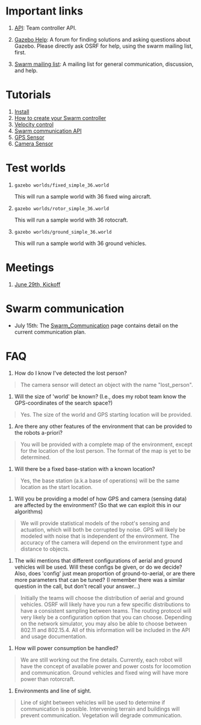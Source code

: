 # Important links

1. [API](https://s3.amazonaws.com/osrf-distributions/swarm/api/0.1.0/index.html): Team controller API.

1. [Gazebo Help](http://answers.gazebosim.org): A forum for finding solutions and asking questions about 
Gazebo. Please directly ask OSRF for help, using the swarm mailing list, first. 

1. [Swarm mailing list](https://groups.google.com/a/osrfoundation.org/forum/#!forum/swarm): A mailing list for general communication, discussion, and help.

# Tutorials

1. [Install](https://bitbucket.org/osrf/swarm/wiki/Install.md)
1. [How to create your Swarm controller](https://bitbucket.org/osrf/swarm/wiki/Tutorial_1-How_to_create_your_Swarm_controller)
1. [Velocity control](https://bitbucket.org/osrf/swarm/wiki/Tutorial_2-Velocity_Control)
1. [Swarm communication API](https://bitbucket.org/osrf/swarm/wiki/Tutorial_3-Swarm_communication_API)
1. [GPS Sensor](https://bitbucket.org/osrf/swarm/wiki/Tutorial_4-GPS_sensor)
1. [Camera Sensor](https://bitbucket.org/osrf/swarm/wiki/Tutorial_5-Camera_sensor)

# Test worlds

1. `gazebo worlds/fixed_simple_36.world`

    This will run a sample world with 36 fixed wing aircraft.

1. `gazebo worlds/rotor_simple_36.world`

    This will run a sample world with 36 rotocraft.

3. `gazebo worlds/ground_simple_36.world`

    This will run a sample world with 36 ground vehicles.

# Meetings

1. [June 29th, Kickoff](https://bitbucket.org/osrf/swarm/wiki/Kickoff_meeting)

# Swarm communication

* July 15th: The [Swarm_Communication](https://bitbucket.org/osrf/swarm/wiki/Swarm_Communication) page contains detail on the current communication plan.

# FAQ

1. How do I know I've detected the lost person?
> The camera sensor will detect an object with the name "lost_person".

1. Will the size of 'world' be known? (I.e., does my robot team know the GPS-coordinates of the search space?)
> Yes. The size of the world and GPS starting location will be provided.

1. Are there any other features of the environment that can be provided to the robots a-priori?
> You will be provided with a complete map of the environment, except for the location of the lost person. The format of the map is yet to be determined.

1. Will there be a fixed base-station with a known location?
> Yes, the base station (a.k.a base of operations) will be the same location as the start location.

1. Will you be providing a model of how GPS and camera (sensing data) are affected by the environment? (So that we can exploit this in our algorithms)
> We will provide statistical models of the robot's sensing and actuation, which will both be corrupted by noise. GPS will likely be modeled with noise that is independent of the environment. The accuracy of the camera will depend on the environment type and distance to objects.

1. The wiki mentions that different configurations of aerial and ground vehicles will be used. Will these configs be given, or do we decide? Also, does 'config' just mean proportion of ground-to-aerial, or are there more parameters that can be tuned? (I remember there was a similar question in the call, but don't recall your answer...)
> Initially the teams will choose the distribution of aerial and ground vehicles. OSRF will likely have you run a few specific distributions to have a consistent sampling between teams. The routing protocol will very likely be a configuration option that you can choose. Depending on the network simulator, you may also be able to choose between 802.11 and 802.15.4. All of this information will be included in the API and usage documentation.

1. How will power consumption be handled?
> We are still working out the fine details. Currently, each robot will have the concept of available power and power costs for locomotion and communication. Ground vehicles and fixed wing will have more power than rotorcraft.

1. Environments and line of sight.
> Line of sight between vehicles will be used to determine if communication is possible. Intervening terrain and buildings will prevent communication. Vegetation will degrade communication. 
